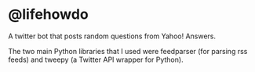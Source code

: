 @lifehowdo
==========
A twitter bot that posts random questions from Yahoo! Answers.

The two main Python libraries that I used were feedparser (for parsing rss feeds) and tweepy (a Twitter API wrapper for Python).